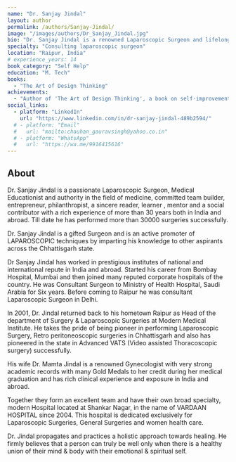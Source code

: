 ```yaml
---
name: "Dr. Sanjay Jindal"
layout: author
permalink: /authors/Sanjay-Jindal/
image: "/images/authors/Dr_Sanjay_Jindal.jpg"
bio: "Dr. Sanjay Jindal is a renowned Laparoscopic Surgeon and lifelong learner. He acts as a mentor and passionate advocate of intentional living, combining medical wisdom, philosophy, and design thinking to inspire mindfulness, authenticity, and balance."
specialty: "Consulting laparoscopic surgeon"
location: "Raipur, India"
# experience_years: 14
book_category: "Self Help"
education: "M. Tech"
books:
  - "The Art of Design Thinking"
achievements:
  - "Author of 'The Art of Design Thinking', a book on self-improvement"
social_links:
  - platform: "LinkedIn"
    url: "https://www.linkedin.com/in/dr-sanjay-jindal-489b2594/"
  # - platform: "Email"
  #   url: "mailto:chauhan_gauravsingh@yahoo.co.in"
  # - platform: "WhatsApp"
  #   url: "https://wa.me/9916415616"
---
```


## About
Dr. Sanjay Jindal is a passionate Laparoscopic Surgeon, Medical Educationist and authority in the field of medicine, committed team builder, entrepreneur, philanthropist, a sincere reader, learner , mentor and a social contributor with a rich experience of more than 30 years both in India and abroad. Till date he has performed more than 30000 surgeries successfully.

Dr. Sanjay Jindal is a gifted Surgeon and is an active promoter of LAPAROSCOPIC techniques by imparting his knowledge to other aspirants across the Chhattisgarh state.

Dr Sanjay Jindal has worked in prestigious institutes of national and international repute in India and abroad. Started his career from Bombay Hospital, Mumbai and then joined many reputed corporate hospitals of the country. He was Consultant Surgeon to Ministry of Health Hospital, Saudi Arabia for Six years. Before coming to Raipur he was consultant Laparoscopic Surgeon in Delhi.

In 2001, Dr. Jindal returned back to his hometown Raipur as Head of the department of Surgery & Laparoscopic Surgeries at Modern Medical Institute. He takes the pride of being pioneer in performing Laparoscopic Surgery, Retro peritoneoscopic surgeries in Chhattisgarh and also has pioneered in the state in Advanced VATS (Video assisted Thoracoscopic surgery) successfully.

His wife Dr. Mamta Jindal is a renowned Gynecologist with very strong academic records with many Gold Medals to her credit during her medical graduation and has rich clinical experience and exposure in India and abroad.

Together they form an excellent team and have their own broad specialty, modern Hospital located at Shankar Nagar, in the name of VARDAAN HOSPITAL since 2004. This hospital is dedicated exclusively for Laparoscopic Surgeries, General Surgeries and women health care.

Dr. Jindal propagates and practices a holistic approach towards healing. He firmly believes that a person can truly be well only when there is a healthy union of their mind & body with their emotional & spiritual self.